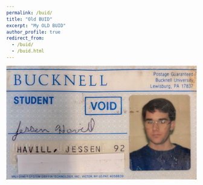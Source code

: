 ```yaml
---
permalink: /buid/
title: "Old BUID"
excerpt: "My OLD BUID"
author_profile: true
redirect_from: 
  - /buid/
  - /buid.html
---
```


![](/files/BUID.jpeg)
